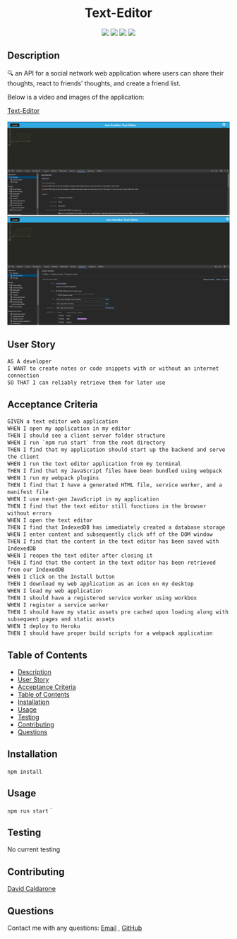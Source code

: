 <h1 align="center"> Text-Editor</h1>
  
<p align="center">
    <img src="https://img.shields.io/github/repo-size/caldardn/social-network-api" />
    <img src="https://img.shields.io/github/issues/caldardn/social-network-api" />
    <img src="https://img.shields.io/github/last-commit/caldardn/social-network-api" >
    <a href="https://github.com/caldardn"><img src="https://img.shields.io/github/followers/caldardn?style=social" target="_blank" /></a>

</p>
  

   
## Description

🔍 an API for a social network web application where users can share their thoughts, react to friends’ thoughts, and create a friend list.
  
Below is a video and images of the application:
  
[Text-Editor](https://just-another-note-taker-dnc-030a83a7f61a.herokuapp.com/)
<br>
</br>
![screenshot of application](./client/src/images/MANIFEST.png)
![screenshot of application](./client/src/images/SW.png)

## User Story

```
AS A developer
I WANT to create notes or code snippets with or without an internet connection
SO THAT I can reliably retrieve them for later use
```

## Acceptance Criteria

```
GIVEN a text editor web application
WHEN I open my application in my editor
THEN I should see a client server folder structure
WHEN I run `npm run start` from the root directory
THEN I find that my application should start up the backend and serve the client
WHEN I run the text editor application from my terminal
THEN I find that my JavaScript files have been bundled using webpack
WHEN I run my webpack plugins
THEN I find that I have a generated HTML file, service worker, and a manifest file
WHEN I use next-gen JavaScript in my application
THEN I find that the text editor still functions in the browser without errors
WHEN I open the text editor
THEN I find that IndexedDB has immediately created a database storage
WHEN I enter content and subsequently click off of the DOM window
THEN I find that the content in the text editor has been saved with IndexedDB
WHEN I reopen the text editor after closing it
THEN I find that the content in the text editor has been retrieved from our IndexedDB
WHEN I click on the Install button
THEN I download my web application as an icon on my desktop
WHEN I load my web application
THEN I should have a registered service worker using workbox
WHEN I register a service worker
THEN I should have my static assets pre cached upon loading along with subsequent pages and static assets
WHEN I deploy to Heroku
THEN I should have proper build scripts for a webpack application
```
   
## Table of Contents
- [Description](#description)
- [User Story](#user-story)
- [Acceptance Criteria](#acceptance-criteria)
- [Table of Contents](#table-of-contents)
- [Installation](#installation)
- [Usage](#usage)
- [Testing](#testing)
- [Contributing](#contributing)
- [Questions](#questions)

## Installation
  

`npm install`
  
## Usage
 
  
`npm run start`
`

## Testing


No current testing

## Contributing
[David Caldarone](https://github.com/caldardn)

## Questions
 Contact me with any questions: [Email](mailto:caldardn@gmail.com.com) , [GitHub](https://github.com/caldardn)<br />